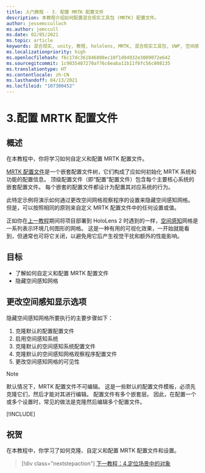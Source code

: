 ```yaml
---
title: 入门教程 - 3. 配置 MRTK 配置文件
description: 本教程介绍如何配置混合现实工具包 (MRTK) 配置文件。
author: jessemcculloch
ms.author: jemccull
ms.date: 02/05/2021
ms.topic: article
keywords: 混合现实, unity, 教程, hololens, MRTK, 混合现实工具包, UWP, 空间感知
ms.localizationpriority: high
ms.openlocfilehash: f6c17dc361846808ec10f1d94932e3089072e642
ms.sourcegitcommit: 1c9035487270af76c6eaba11b11f6fc56c008135
ms.translationtype: HT
ms.contentlocale: zh-CN
ms.lasthandoff: 04/13/2021
ms.locfileid: "107300452"
---
```

# <a name="3-configuring-the-mrtk-profiles"></a>3.配置 MRTK 配置文件

## <a name="overview"></a>概述

在本教程中，你将学习如何自定义和配置 MRTK 配置文件。

<a href="/windows/mixed-reality/mrtk-unity/features/profiles/profiles" target="_blank">MRTK 配置文件</a>是一个嵌套配置文件树，它们构成了应如何初始化 MRTK 系统和功能的配置信息。 顶级配置文件（即“配置”配置文件）包含每个主要核心系统的嵌套配置文件。 每个嵌套的配置文件都设计为配置其对应系统的行为。

此特定示例将演示如何通过更改空间网格观察程序的设置来隐藏空间感知网格。 但是，可以按照相同的原则来自定义 MRTK 配置文件中的任何设置或值。

正如你在[上一教程](mr-learning-base-02.md#congratulations)期间将项目部署到 HoloLens 2 时遇到的一样，<a href="/windows/mixed-reality/mrtk-unity/features/spatial-awareness/spatial-awareness-getting-started" target="_blank">空间感知</a>网格是一系列表示环境几何图形的网格。 这是一种有用的可视化效果，一开始就能看到，但通常也可将它关闭，以避免用它后产生视觉干扰和额外的性能影响。

## <a name="objectives"></a>目标

* 了解如何自定义和配置 MRTK 配置文件
* 隐藏空间感知网格

## <a name="changing-the-spatial-awareness-display-option"></a>更改空间感知显示选项

隐藏空间感知网格所要执行的主要步骤如下：

1. 克隆默认的配置配置文件
2. 启用空间感知系统
3. 克隆默认的空间感知系统配置文件
4. 克隆默认的空间感知网格观察程序配置文件
5. 更改空间感知网格的可见性

> [!NOTE]
> 默认情况下，MRTK 配置文件不可编辑。 这是一些默认的配置文件模板，必须先克隆它们，然后才能对其进行编辑。 配置文件有多个嵌套层。 因此，在配置一个或多个设置时，常见的做法是克隆然后编辑多个配置文件。

[!INCLUDE[](includes/configuring-profile.md)]

## <a name="congratulations"></a>祝贺

在本教程中，你学习了如何克隆、自定义和配置 MRTK 配置文件和设置。

> [!div class="nextstepaction"]
> [下一教程：4.定位场景中的对象](mr-learning-base-04.md)